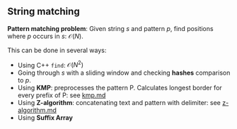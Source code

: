 ## String matching
**Pattern matching problem**: Given string $s$ and pattern $p$, find positions where $p$ occurs in $s$: $\mathcal{O}(N)$.

This can be done in several ways:
- Using C++ `find`: $\mathcal{O}(N^2)$
- Going through $s$ with a sliding window and checking **hashes** comparison to $p$.
- Using **KMP**: preprocesses the pattern P. Calculates longest border for every prefix of P: see [kmp.md](kmp.md)
- Using **Z-algorithm**: concatenating text and pattern with delimiter: see [z-algorithm.md](z-algorithm.md)
- Using **Suffix Array**

